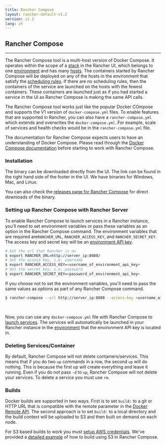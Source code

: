 ```yaml
---
title: Rancher Compose
layout: rancher-default-v1.2
version: v1.2
lang: zh
---
```


## Rancher Compose
---

The Rancher Compose tool is a multi-host version of Docker Compose. It operates within the scope of a [stack]({{site.baseurl}}/rancher/{{page.version}}/{{page.lang}}/cattle/stacks/) in the Rancher UI, which belongs to one [environment]({{site.baseurl}}/rancher/{{page.version}}/{{page.lang}}/environments/) and has many [hosts]({{site.baseurl}}/rancher/{{page.version}}/{{page.lang}}/hosts/). The containers started by Rancher Compose will be deployed on any of the hosts in the environment that satisfy the [scheduling rules]({{site.baseurl}}/rancher/{{page.version}}/{{page.lang}}/cattle/scheduling/). If there are no scheduling rules, then the containers of the service are launched on the hosts with the fewest containers. These containers are launched just as if you had started a service in the UI as Rancher Compose is making the same API calls.

The Rancher Compose tool works just like the popular Docker COmpose and supports the V1 version of  `docker-compose.yml` files. To enable features that are supported in Rancher, you can also have a `rancher-compose.yml` which extends and overwrites the `docker-compose.yml`. For example, scale of services and health checks would be in the `rancher-compose.yml` file.

The documentation for Rancher Compose expects users to have an understanding of Docker Compose. Please read through the [Docker Compose documentation](https://docs.docker.com/compose/) before starting to work with Rancher Compose.

### Installation

The binary can be downloaded directly from the UI. The link can be found in the right hand side of the footer in the UI. We have binaries for Windows, Mac, and Linux.

You can also check the [releases page for Rancher Compose](https://github.com/rancher/rancher-compose/releases) for direct downloads of the binary.

### Setting up Rancher Compose with Rancher Server

To enable Rancher Compose to launch services in a Rancher instance, you'll need to set environment variables or pass these variables as an option in the Rancher Compose command. The environment variables that are required are`RANCHER_URL`, `RANCHER_ACCESS_KEY`, and `RANCHER_SECRET_KEY`. The access key and secret key will be an [environment API key]({{site.baseurl}}/rancher/{{page.version}}/{{page.lang}}/api/api-keys/).

```bash
# Set the url that Rancher is on
$ export RANCHER_URL=http://server_ip:8080/
# Set the access key, i.e. username
$ export RANCHER_ACCESS_KEY=<username_of_environment_api_key>
# Set the secret key, i.e. password
$ export RANCHER_SECRET_KEY=<password_of_environment_api_key>
```

If you choose not to set the environment variables, you'll need to pass the same values as options as part of any Rancher Compose command.

```bash
$ rancher-compose --url http://server_ip:8080 --access-key <username_of_environment_api_key> --secret-key <password_of_environment_api_key> up
```

<br>

Now, you can use any `docker-compose.yml` file with Rancher Compose to [launch services]({{site.baseurl}}/rancher/{{page.version}}/{{page.lang}}/cattle/adding-services/#adding-services-with-rancher-compose). The services will automatically be launched in your Rancher instance in the [environment]({{site.baseurl}}/rancher/{{page.version}}/{{page.lang}}/environments/) that the environment API key is located in.

### Deleting Services/Container

By default, Rancher Compose will not delete containers/services.  This means that if you do two `up` commands in a row, the second `up` will do nothing.  This is because the first up will create everything and leave it running.  Even if you do not pass `-d` to `up`, Rancher Compose will not delete your services.  To delete a service you must use `rm`.

### Builds

Docker builds are supported in two ways.  First is to set `build:` to a git or HTTP URL that is compatible with the remote parameter in the [Docker Remote API](https://docs.docker.com/reference/api/docker_remote_api_v1.18/#build-image-from-a-dockerfile).  The second approach is to set `build:` to a local directory and the build context will be uploaded to S3 and then built on demand on each node.

For S3 based builds to work you must [setup AWS credentials](https://github.com/aws/aws-sdk-go/#configuring-credentials). We've provided a [detailed example]({{site.baseurl}}/rancher/{{page.version}}/{{page.lang}}/cattle/rancher-compose/build/) of how to build using S3 in Rancher Compose.
